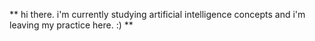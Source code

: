 ** hi there. i'm currently studying artificial intelligence concepts and i'm leaving my practice here. :) **
